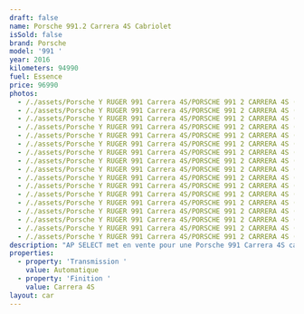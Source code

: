 ```yaml
---
draft: false
name: Porsche 991.2 Carrera 4S Cabriolet
isSold: false
brand: Porsche
model: '991 '
year: 2016
kilometers: 94990
fuel: Essence
price: 96990
photos:
  - /./assets/Porsche Y RUGER 991 Carrera 4S/PORSCHE 991 2 CARRERA 4S (10).jpg
  - /./assets/Porsche Y RUGER 991 Carrera 4S/PORSCHE 991 2 CARRERA 4S (11).jpg
  - /./assets/Porsche Y RUGER 991 Carrera 4S/PORSCHE 991 2 CARRERA 4S (13).jpg
  - /./assets/Porsche Y RUGER 991 Carrera 4S/PORSCHE 991 2 CARRERA 4S (15).jpg
  - /./assets/Porsche Y RUGER 991 Carrera 4S/PORSCHE 991 2 CARRERA 4S (9).jpg
  - /./assets/Porsche Y RUGER 991 Carrera 4S/PORSCHE 991 2 CARRERA 4S (16).jpg
  - /./assets/Porsche Y RUGER 991 Carrera 4S/PORSCHE 991 2 CARRERA 4S (8).jpg
  - /./assets/Porsche Y RUGER 991 Carrera 4S/PORSCHE 991 2 CARRERA 4S (7).jpg
  - /./assets/Porsche Y RUGER 991 Carrera 4S/PORSCHE 991 2 CARRERA 4S (3).jpg
  - /./assets/Porsche Y RUGER 991 Carrera 4S/PORSCHE 991 2 CARRERA 4S (4).jpg
  - /./assets/Porsche Y RUGER 991 Carrera 4S/PORSCHE 991 2 CARRERA 4S (5).jpg
  - /./assets/Porsche Y RUGER 991 Carrera 4S/PORSCHE 991 2 CARRERA 4S (1).png
  - /./assets/Porsche Y RUGER 991 Carrera 4S/PORSCHE 991 2 CARRERA 4S (1).jpg
  - /./assets/Porsche Y RUGER 991 Carrera 4S/PORSCHE 991 2 CARRERA 4S (2).jpg
  - /./assets/Porsche Y RUGER 991 Carrera 4S/PORSCHE 991 2 CARRERA 4S (18).jpg
  - /./assets/Porsche Y RUGER 991 Carrera 4S/PORSCHE 991 2 CARRERA 4S (17).jpg
  - /./assets/Porsche Y RUGER 991 Carrera 4S/PORSCHE 991 2 CARRERA 4S (19).jpg
description: "AP SELECT met en vente pour une Porsche 991 Carrera 4S cabriolet 3.0 420ch PDK phase 2.\n\nModèle du 11/2016 avec 95000km.\n\nCouleur blanc carrera unie, intérieur full cuir noir.\n\nCarte Grise française \U0001F1EB\U0001F1F7.\n\nLe véhicule est en parfait état avec carnet complet Porsche et historique suivi.\n\nÉligible Porsche Approved\n\nVendu avec une garantie 12 mois.\n\nPneus et freins neuf\n\nÉquipements et options :\n- Boîte PDK\n- Freinage sport étriers rouge\n- Echappement sport PSE\n- Régulateur adaptatif\n- Suspensions PASM+\n- Jantes 20\" Carrera S\n- Intérieur Cuir entendu\n- Sièges Sport\n- Volant sport multifonctions\n- Phares PDLS +\n- Projecteurs de jour à LED\n- Fond de compteur gris quartz\n- Sièges électrique 4 positions\n- Sièges chauffants\n- Volant chauffant\n- Régulateur de vitesse\n- Aide au stationnement AV / AR\n- Caméra de recul\n- Affichage multifonctions plus\n- Climatisation\n- Éclairage et essuie-glaces automatique\n- Rétroviseurs électriques et chauffants\n- Rétroviseurs int / ext Electrochrome\n- Éclairage d’ambiance\n\nDisponible et visible sur RDV pour acheteur sérieux.\n\nPossibilité d'une garantie 3, 6 ou 12 mois en supplément.\n\nRéalisation des démarches d'immatriculation.\n\nAP SELECT c'est des solutions de courtage et conciergerie sur mesure pour profiter librement de sa passion et de son patrimoine.\n\nPrenez le volant, AP SELECT s'occupe du reste."
properties:
  - property: 'Transmission '
    value: Automatique
  - property: 'Finition '
    value: Carrera 4S
layout: car
---
```


